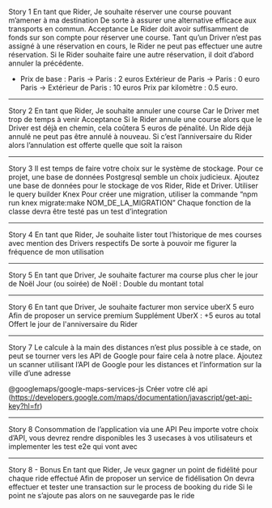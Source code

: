 Story 1
En tant que Rider,
Je souhaite réserver une course pouvant m’amener à ma destination
De sorte à assurer une alternative efficace aux transports en commun.
Acceptance
Le Rider doit avoir suffisamment de fonds sur son compte pour réserver une course.
Tant qu’un Driver n’est pas assigné à une réservation en cours, le Rider ne peut pas effectuer une autre réservation.
Si le Rider souhaite faire une autre réservation, il doit d’abord annuler la précédente.
- Prix de base :
Paris -> Paris : 2 euros
Extérieur de Paris -> Paris : 0 euro
Paris -> Extérieur de Paris : 10 euros
Prix par kilomètre : 0.5 euro.

---

Story 2
En tant que Rider,
Je souhaite annuler une course
Car le Driver met trop de temps à venir
Acceptance
Si le Rider annule une course alors que le Driver est déjà en chemin, cela coûtera 5 euros de pénalité.
Un Ride déjà annulé ne peut pas être annulé à nouveau.
Si c’est l’anniversaire du Rider alors l’annulation est offerte quelle que soit la raison

---

Story 3
Il est temps de faire votre choix sur le système de stockage. Pour ce projet, une base de données Postgresql semble
un choix judicieux.
Ajoutez une base de données pour le stockage de vos Rider, Ride et Driver.
Utiliser le query builder Knex
Pour créer une migration, utiliser la commande “npm run knex migrate:make NOM_DE_LA_MIGRATION”
Chaque fonction de la classe devra être testé pas un test d’integration

---

Story 4
En tant que Rider,
Je souhaite lister tout l’historique de mes courses avec mention des Drivers respectifs
De sorte à pouvoir me figurer la fréquence de mon utilisation

---

Story 5
En tant que Driver,
Je souhaite facturer ma course plus cher le jour de Noël
Jour (ou soirée) de Noël : Double du montant total

---

Story 6
En tant que Driver,
Je souhaite facturer mon service uberX 5 euro
Afin de proposer un service premium
Supplément UberX : +5 euros au total
Offert le jour de l'anniversaire du Rider

---

Story 7
Le calcule à la main des distances n’est plus possible à ce stade, on peut se tourner vers les API de Google pour faire
cela à notre place.
Ajoutez un scanner utilisant l’API de Google pour les distances et l’information sur la ville d’une adresse

@googlemaps/google-maps-services-js
Créer votre clé api (https://developers.google.com/maps/documentation/javascript/get-api-key?hl=fr)

---

Story 8
Consommation de l’application via une API
Peu importe votre choix d’API, vous devrez rendre disponibles les 3 usecases à vos utilisateurs et implementer les
test e2e qui vont avec

---

Story 8 - Bonus
En tant que Rider,
Je veux gagner un point de fidélité pour chaque ride effectué
Afin de proposer un service de fidélisation
On devra effectuer et tester une transaction sur le process de booking du ride
Si le point ne s’ajoute pas alors on ne sauvegarde pas le ride